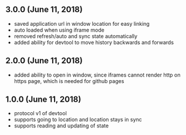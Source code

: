 ## 3.0.0 (June 11, 2018)
 * saved application url in window location for easy linking
 * auto loaded when using iframe mode
 * removed refresh/auto and sync state automatically
 * added ability for devtool to move history backwards and forwards

## 2.0.0 (June 11, 2018)
 * added ability to open in window, since iframes cannot render http on https page, which is needed for github pages

## 1.0.0 (June 11, 2018)
 * protocol v1 of devtool
 * supports going to location and location stays in sync
 * supports reading and updating of state
